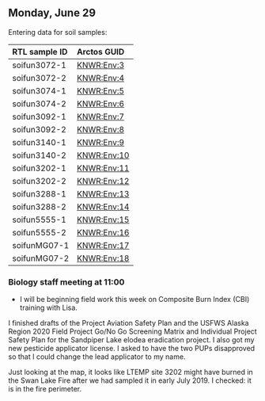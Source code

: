 
## Monday, June 29

Entering data for soil samples:

RTL sample ID|Arctos GUID
:---|:---
soifun3072-1|[KNWR:Env:3](https://arctos.database.museum/guid/KNWR:Env:3)
soifun3072-2|[KNWR:Env:4](https://arctos.database.museum/guid/KNWR:Env:4)
soifun3074-1|[KNWR:Env:5](https://arctos.database.museum/guid/KNWR:Env:5)
soifun3074-2|[KNWR:Env:6](https://arctos.database.museum/guid/KNWR:Env:6)
soifun3092-1|[KNWR:Env:7](https://arctos.database.museum/guid/KNWR:Env:7)
soifun3092-2|[KNWR:Env:8](https://arctos.database.museum/guid/KNWR:Env:8)
soifun3140-1|[KNWR:Env:9](https://arctos.database.museum/guid/KNWR:Env:9)
soifun3140-2|[KNWR:Env:10](https://arctos.database.museum/guid/KNWR:Env:10)
soifun3202-1|[KNWR:Env:11](https://arctos.database.museum/guid/KNWR:Env:11)
soifun3202-2|[KNWR:Env:12](https://arctos.database.museum/guid/KNWR:Env:12)
soifun3288-1|[KNWR:Env:13](https://arctos.database.museum/guid/KNWR:Env:13)
soifun3288-2|[KNWR:Env:14](https://arctos.database.museum/guid/KNWR:Env:14)
soifun5555-1|[KNWR:Env:15](https://arctos.database.museum/guid/KNWR:Env:15)
soifun5555-2|[KNWR:Env:16](https://arctos.database.museum/guid/KNWR:Env:16)
soifunMG07-1|[KNWR:Env:17](https://arctos.database.museum/guid/KNWR:Env:17)
soifunMG07-2|[KNWR:Env:18](https://arctos.database.museum/guid/KNWR:Env:18)

### Biology staff meeting at 11:00

* I will be beginning field work this week on Composite Burn Index (CBI) training with Lisa.

I finished drafts of the Project Aviation Safety Plan and the USFWS Alaska Region 2020 Field Project Go/No Go Screening Matrix and Individual Project Safety Plan for the Sandpiper Lake elodea eradication project. I also got my new pesticide applicator license. I asked to have the two PUPs disapproved so that I could change the lead applicator to my name.

Just looking at the map, it looks like LTEMP site 3202 might have burned in the Swan Lake Fire after we had sampled it in early July 2019. I checked: it is in the fire perimeter.
